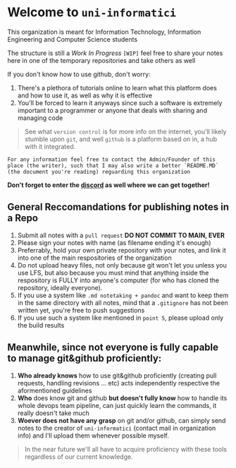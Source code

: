 # Welcome to `uni-informatici`

This organization is meant for Information Technology, Information Engineering and Computer Science students

The structure is still a _Work In Progress_ `[WIP]` feel free to share your notes here in one of the temporary repositories and take others as well

If you don't know how to use github, don't worry:
1. There's a plethora of tutorials online to learn what this platform does and how to use it, as well as why it is effective
2. You'll be forced to learn it anyways since such a software is extremely important to a programmer or anyone that deals with sharing and managing code

> See what `version control` is for more info on the internet, you'll likely stumble upon `git`, and well `github` is a platform based on in, a hub with it integrated.


    For any information feel free to contact the Admin/Founder of this place (the writer), such that I may also write a better `README.MD` (the document you're reading) reguarding this organization

**Don't forget to enter the [discord](https://discord.gg/3Kf5K3t4) as well where we can get together!**


## General Reccomandations for publishing notes in a Repo
1. Submit all notes with a `pull request` **DO NOT COMMIT TO MAIN, EVER**
2. Please sign your notes with name (as filename ending it's enough)
3. Preferrably, hold your own private repository with your notes, and link it into one of the main respositories of the organization
4. Do not upload heavy files, not only because git won't let you unless you use LFS, but also because you must mind that anything inside the respository is FULLY into anyone's computer (for who has cloned the repository, ideally everyone). 
5. If you use a system like `.md notetaking + pandoc` and want to keep them in the same directory with all notes, mind that a `.gitignore` has not been written yet, you're free to push suggestions
6. If you use such a system like mentioned in `point 5`, please upload only the build results


## Meanwhile, since not everyone is fully capable to manage git&github proficiently:

1. **Who already knows** how to use git&github proficiently (creating pull requests, handling revisions ... etc) acts independently respective the aformentioned guidelines
2. **Who** does know git and github **but doesn't fully know** how to handle its whole devops team pipeline, can just quickly learn the commands, it really doesn't take much
3. **Woever does not have any grasp** on git and/or github, can simply send notes to the creator of `uni-informatici` (contact mail in organization info) and I'll upload them whenever possible myself. 
> In the near future we'll all have to acquire proficiency with these tools regardless of our current knowledge.
